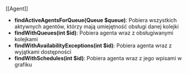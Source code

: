 [[Agent]]
- **findActiveAgentsForQueue(Queue $queue)**: Pobiera wszystkich aktywnych agentów, którzy mają umiejętność obsługi danej kolejki
- **findWithQueues(int $id)**: Pobiera agenta wraz z obsługiwanymi kolejkami
- **findWithAvailabilityExceptions(int $id)**: Pobiera agenta wraz z wyjątkami dostępności
- **findWithSchedules(int $id)**: Pobiera agenta wraz z jego wpisami w grafiku
